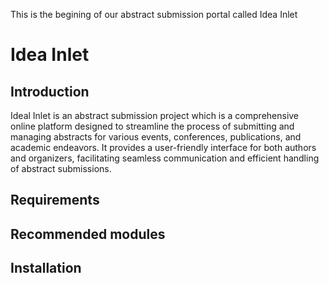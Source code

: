 This is the begining of our abstract submission portal called Idea Inlet
# Idea Inlet

## Introduction
Ideal Inlet is an abstract submission project which is a comprehensive online platform designed to streamline the process of submitting and managing abstracts for various events, conferences, publications, and academic endeavors. It provides a user-friendly interface for both authors and organizers, facilitating seamless communication and efficient handling of abstract submissions.

## Requirements

## Recommended modules

## Installation

